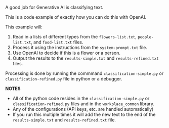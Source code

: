 A good job for Generative AI is classifying text.

This is a code example of exactly how you can do this with OpenAI.

This example will:

1. Read in a lists of different types from the `flowers-list.txt`, `people-list.txt`, and `food-list.txt` files.
2. Process it using the instructions from the `system-prompt.txt` file.
3. Use OpenAI to decide if this is a flower or a person.
4. Output the results to the `results-simple.txt` and `results-refined.txt` files.

Processing is done by running the commmand `classification-simple.py` or `classification-refined.py` file in python or a debugger.

__NOTES__

* All of the python code resides in the `classification-simple.py` or `classification-refined.py` files and in the `workplace_common` library.
* Any of the configurations (API keys, etc. are handled automatically)
* If you run this multiple times it will add the new text to the end of the `results-simple.txt` and `results-refined.txt` file.

